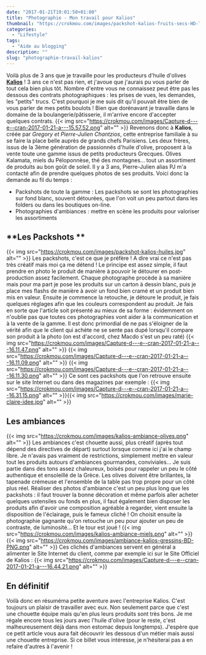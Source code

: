 ```yaml
---
date: "2017-01-21T19:01:50+01:00"
title: "Photographie - Mon travail pour Kalios"
thumbnail: "https://crokmou.com/images/packshot-kalios-fruits-secs-HD-TIFF.png"
categories:
  - "Lifestyle"
tags:
  - "Aide au blogging"
description: ""
slug: "photographie-travail-kalios"
---
```


Voilà plus de 3 ans que je travaille pour les producteurs d'huile d'olives **[Kalios](http://mykalios.com/)** ! 3 ans ce n'est pas rien, et j'avoue que j'aurais pu vous parler de tout cela bien plus tôt. Nombre d'entre vous ne connaissez peut être pas les dessous des contrats photographiques : les prises de vues, les demandes, les "petits" trucs. C'est pourquoi je me suis dit qu'il pouvait être bien de vous parler de mes petits boulots ! Bien que dorénavant je travaille dans le domaine de la boulangerie/pâtisserie, il m'arrive encore d'accepter quelques contrats. {{< img src="https://crokmou.com/images/Capture-d---e--cran-2017-01-21-a---15.57.52.png" alt="" >}} Revenons donc à **Kalios**, créée par _Gregory et Pierre-Julien Chantzios_, cette entreprise familiale à su se faire la place belle auprès de grands chefs Parisiens. Les deux frères, issus de la 3ème génération de passionnés d'huile d'olive, proposent à la vente toute une gamme issus de petits producteurs Grecques. Olives Kalamata, miels du Péloponnèse, thé des montagnes... tout un assortiment de produits au bon goût de soleil. Il y a 3 ans, Pierre-Julien alias PJ m'a contacté afin de prendre quelques photos de ses produits. Voici donc la demande au fil du temps :

*   Packshots de toute la gamme : Les packshots se sont les photographies sur fond blanc, souvent détourées, que l'on voit un peu partout dans les folders ou dans les boutiques on-line.
*   Photographies d'ambiances : mettre en scène les produits pour valoriser les assortiments

## **Les Packshots **

{{< img src="https://crokmou.com/images/packshot-kalios-huiles.jpg" alt="" >}} Les packshots, c'est ce que je préfère ! A dire vrai ce n'est pas très créatif mais moi ça me détend ! Le principe est assez simple, il faut prendre en photo le produit de manière à pouvoir le détourer en post-production assez facilement. Chaque photographe procède à sa manière mais pour ma part je pose les produits sur un carton à dessin blanc, puis je place mes flashs de manière à avoir un fond bien cramé et un produit bien mis en valeur. Ensuite je commence la retouche, je détoure le produit, je fais quelques réglages afin que les couleurs correspondent au produit. Je fais en sorte que l'article soit présenté au mieux de sa forme : évidemment on n'oublie pas que toutes ces photographies vont aider à la communication et à la vente de la gamme. Il est donc primordial de ne pas s'éloigner de la vérité afin que le client qui achète ne se sente pas dupé lorsqu'il compare son produit à la photo (on est d'accord, chez Macdo s'est un peu raté) {{< img src="https://crokmou.com/images/Capture-d---e--cran-2017-01-21-a---16.11.47.png" alt="" >}} {{< img src="https://crokmou.com/images/Capture-d---e--cran-2017-01-21-a---16.11.09.png" alt="" >}} {{< img src="https://crokmou.com/images/Capture-d---e--cran-2017-01-21-a---16.11.30.png" alt="" >}} Ce sont ces packshots que l'on retrouve ensuite sur le site Internet ou dans des magazines par exemple : {{< img src="https://crokmou.com/images/Capture-d---e--cran-2017-01-21-a---16.31.15.png" alt="" >}}{{< img src="https://crokmou.com/images/marie-claire-idee.jpg" alt="" >}}

## **Les ambiances**

{{< img src="https://crokmou.com/images/kalios-ambiance-olives.png" alt="" >}} Les ambiances c'est chouette aussi, plus créatif (après tout dépend des directives de départ) surtout lorsque comme ici j'ai le champ libre. Je n'avais pas vraiment de restrictions, simplement mettre en valeur tout les produits autours d'ambiances gourmandes, conviviales... Je suis partie dans des tons assez chaleureux, boisés pour rappeler un peu le côté authentique et ensoleillé de la Grèce. Les olives doivent être brillantes, la tapenade crémeuse et l'ensemble de la table pas trop propre pour un côté plus réel. Réaliser des photos d'ambiance c'est un peu plus long que les packshots : il faut trouver la bonne décoration et même parfois aller acheter quelques ustensiles ou fonds en plus, il faut également bien disposer les produits afin d'avoir une composition agréable à regarder, vient ensuite la disposition de l'éclairage, puis le fameux cliché ! On choisit ensuite la photographie gagnante qu'on retouche un peu pour ajouter un peu de contraste, de luminosité... Et le tour est joué ! {{< img src="https://crokmou.com/images/kalios-ambiance-miels.png" alt="" >}} {{< img src="https://crokmou.com/images/ambiance-kalios-gressins-BD-PNG.png" alt="" >}} Ces clichés d'ambiances servent en général a alimenter le Site Internet du client, comme par exemple ici sur le Site Officiel de Kalios : {{< img src="https://crokmou.com/images/Capture-d---e--cran-2017-01-21-a---16.44.21.png" alt="" >}}

## **En définitif**

Voilà donc en résuméma petite aventure avec l'entreprise Kalios. C'est toujours un plaisir de travailler avec eux. Non seulement parce que c'est une chouette équipe mais qu'en plus leurs produits sont très bons. Je me régale encore tous les jours avec l'huile d'olive (pour le reste, c'est malheureusement déjà dans mon estomac depuis longtemps). J'espère que ce petit article vous aura fait découvrir les dessous d'un métier mais aussi une chouette entreprise. Si ce billet vous intéresse, je n'hésiterai pas a en refaire d'autres à l'avenir !